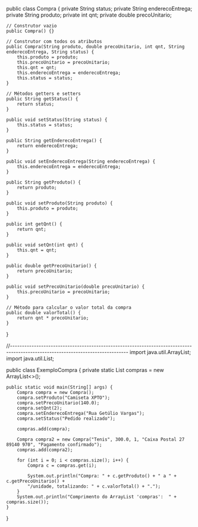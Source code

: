 public class Compra {
    private String status;
    private String enderecoEntrega;
    private String produto;
    private int qnt;
    private double precoUnitario;

    // Construtor vazio
    public Compra() {}

    // Construtor com todos os atributos
    public Compra(String produto, double precoUnitario, int qnt, String enderecoEntrega, String status) {
        this.produto = produto;
        this.precoUnitario = precoUnitario;
        this.qnt = qnt;
        this.enderecoEntrega = enderecoEntrega;
        this.status = status;
    }

    // Métodos getters e setters
    public String getStatus() {
        return status;
    }

    public void setStatus(String status) {
        this.status = status;
    }

    public String getEnderecoEntrega() {
        return enderecoEntrega;
    }

    public void setEnderecoEntrega(String enderecoEntrega) {
        this.enderecoEntrega = enderecoEntrega;
    }

    public String getProduto() {
        return produto;
    }

    public void setProduto(String produto) {
        this.produto = produto;
    }

    public int getQnt() {
        return qnt;
    }

    public void setQnt(int qnt) {
        this.qnt = qnt;
    }

    public double getPrecoUnitario() {
        return precoUnitario;
    }

    public void setPrecoUnitario(double precoUnitario) {
        this.precoUnitario = precoUnitario;
    }

    // Método para calcular o valor total da compra
    public double valorTotal() {
        return qnt * precoUnitario;
    }
}

//-------------------------------------------------------------------------------------------------------------------------------
import java.util.ArrayList;
import java.util.List;

public class ExemploCompra {
    private static List<Compra> compras = new ArrayList<>();

    public static void main(String[] args) {
        Compra compra = new Compra();
        compra.setProduto("Camiseta XPTO");
        compra.setPrecoUnitario(140.0);
        compra.setQnt(2);
        compra.setEnderecoEntrega("Rua Getúlio Vargas");
        compra.setStatus("Pedido realizado");

        compras.add(compra);

        Compra compra2 = new Compra("Tenis", 300.0, 1, "Caixa Postal 27 89140 970", "Pagamento confirmado");
        compras.add(compra2);

        for (int i = 0; i < compras.size(); i++) {
            Compra c = compras.get(i);

            System.out.println("Compra: " + c.getProduto() + " a " + c.getPrecoUnitario() + 
            "/unidade, totalizando: " + c.valorTotal() + ".");
        }
        System.out.println("Comprimento do ArrayList 'compras':  " + compras.size());
    }
}
